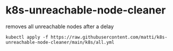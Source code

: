 # k8s-unreachable-node-cleaner

removes all unreachable nodes after a delay

```
kubectl apply -f https://raw.githubusercontent.com/matti/k8s-unreachable-node-cleaner/main/k8s/all.yml
```

